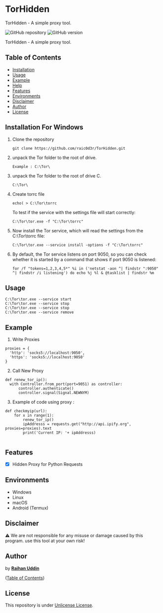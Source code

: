 # TorHidden
TorHidden - A simple proxy tool.

![GitHub repository](https://img.shields.io/badge/raic0d3r-TorHidden-blue?style=flat-square&logo=github)
![GitHub version](https://img.shields.io/badge/version-1.0-yellow?style=flat-square)

TorHidden - A simple proxy tool.

## Table of Contents

- [Installation](#installation)
- [Usage](#usage)
- [Example](#example)
- [Help](#help)
- [Features](#features)
- [Environments](#environments)
- [Disclaimer](#disclaimer)
- [Author](#author)
- [License](#license)

## Installation For Windows

1. Clone the repository
    ```
    git clone https://github.com/raic0d3r/TorHidden.git
    ```
2. unpack the Tor folder to the root of drive.
    ```
    Example : C:\Tor\
    ```

3. unpack the Tor folder to the root of drive C.
    ```
    C:\Tor\
    ```
    
4. Create torrc file
    ```
    echo( > C:\Tor\torrc
    ```
    To test if the service with the settings file will start correctly:
    ```
    C:\Tor\tor.exe -f "C:\Tor\torrc"
    ```
5. Now install the Tor service, which will read the settings from the C:\Tor\torrc file:
    ```
    C:\Tor\tor.exe --service install -options -f "C:\Tor\torrc"
    ```
    
6. By default, the Tor service listens on port 9050, so you can check whether it is started by a command that shows if port 9050 is listened:
    ```
    for /f "tokens=1,2,3,4,5*" %i in ('netstat -aon ^| findstr ":9050" ^| findstr /i listening') do echo %j %l & @tasklist | findstr %m
    ```    
    
## Usage

    C:\Tor\tor.exe --service start
    C:\Tor\tor.exe --service stop
    C:\Tor\tor.exe --service stop
    C:\Tor\tor.exe --service remove
    
## Example
  1. Write Proxies
  ```
  proxies = {
    'http': 'socks5://localhost:9050',
    'https': 'socks5://localhost:9050'
  }
  ```
  2. Call New Proxy
  ```
  def renew_tor_ip():
    with Controller.from_port(port=9051) as controller:
        controller.authenticate()
        controller.signal(Signal.NEWNYM)
  ```
  3. Example of code using proxy :
  ```
  def checkmyip(url): 
      for x in range(1):
          renew_tor_ip()
          ipAddresss = requests.get("http://api.ipify.org", proxies=proxies).text 
          print('Current IP: '+ ipAddresss) 
        
  ```

## Features

   - [x] Hidden Proxy for Python Requests

## Environments

* Windows
* Linux
* macOS
* Android (Termux)

## Disclaimer

:warning: We are not responsible for any misuse or damage caused by this program. use this tool at your own risk!

## Author

by [**Raihan Uddin**](https://t.me/raic0d3r)

([Table of Contents](#table-of-contents))

## License

This repository is under [Unlicense License](https://github.com/raic0d3r/TorHidden/blob/main/LICENSE).
